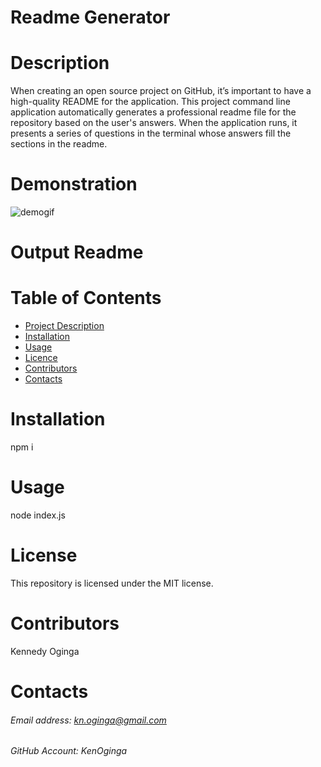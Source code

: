 
  # Readme Generator
    
       
  # Description
  When creating an open source project on GitHub, it’s important to have a high-quality README for the  application. This project command line application automatically generates a professional readme file for the repository based on the user's answers. When the application runs, it presents a series of questions in the terminal whose answers fill the sections in the readme.

  # Demonstration
![demogif](https://user-images.githubusercontent.com/72943649/100299648-cb0aa780-2f59-11eb-9c0f-8e726cad5a8d.gif)



  # Output Readme


  # Table of Contents
  * [Project Description](#Description)
  * [Installation](#Installation)
  * [Usage](#Usage)
  * [Licence](#License)
  * [Contributors](#Contributors)
  * [Contacts](#Contacts)
  
      
  # Installation
  npm i

  # Usage
  node index.js

  # License
  This repository is licensed under the MIT license.


  # Contributors
 Kennedy Oginga

  

  # Contacts
  ###### Email address: kn.oginga@gmail.com
  ###### GitHub Account: KenOginga

    
